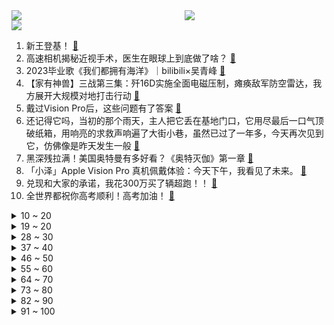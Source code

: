 <div >
	<a style="float:left;width:55%;" href = "https://github.com/anuraghazra/github-readme-stats">
	 <img src = "https://github-readme-stats.vercel.app/api?username=iuuuuuaena&theme=buefy&show_icons=true"/>
	</a>
	<a  style="float:right;width:45%" href = "https://github.com/anuraghazra/github-readme-stats">
	 <img  src="https://github-readme-stats.vercel.app/api/top-langs/?username=anuraghazra&layout=compact"/>
	</a>
	</div>

[![](https://img.shields.io/badge/jxd-@jxdgogogo.xyz-yellowgreen.svg)](https://www.jxdgogogo.xyz)<br>
1. 新王登基！ [:link:](//www.bilibili.com/video/BV1cz4y1B7y9) <br>
2. 高速相机揭秘近视手术，医生在眼球上到底做了啥？ [:link:](//www.bilibili.com/video/BV1Bs4y1e7xF) <br>
3. 2023毕业歌《我们都拥有海洋》｜bilibili×吴青峰 [:link:](//www.bilibili.com/video/BV1BN411C73S) <br>
4. 【家有神兽】三战第三集：歼16D实施全面电磁压制，瘫痪敌军防空雷达，我方展开大规模对地打击行动 [:link:](//www.bilibili.com/video/BV1g8411Z7z8) <br>
5. 戴过Vision Pro后，这些问题有了答案 [:link:](//www.bilibili.com/video/BV1hu4y1d7uz) <br>
6. 还记得它吗，当初的那个雨天，主人把它丢在基地门口，它用尽最后一口气顶破纸箱，用响亮的求救声响遍了大街小巷，虽然已过了一年多，今天再次见到它，仿佛像是昨天发生一般 [:link:](//www.bilibili.com/video/BV19M4y1e7Wr) <br>
7. 黑深残拉满！美国奥特曼有多好看？《奥特灭伽》第一章 [:link:](//www.bilibili.com/video/BV12V4y127rr) <br>
8. 「小泽」Apple Vision Pro 真机佩戴体验：今天下午，我看见了未来。 [:link:](//www.bilibili.com/video/BV1Ps4y1q7K2) <br>
9. 兑现和大家的承诺，我花300万买了辆超跑！！ [:link:](//www.bilibili.com/video/BV1mW4y1R7WT) <br>
10. 全世界都祝你高考顺利！高考加油！ [:link:](//www.bilibili.com/video/BV1hV4y1U7WE) <br>
<details>
<summary>10 ~ 20</summary>

11. 自制看家机器人 [:link:](//www.bilibili.com/video/BV1wP411B7Zx) <br>
12. 骑自行车去冰岛，进入哈萨克斯坦，这里物价和中国接近，收入却低很多 [:link:](//www.bilibili.com/video/BV1o8411o7Ft) <br>
13. 下一站？上岸！孔庙祈福？高考必胜！【学过石油的语文老师】 [:link:](//www.bilibili.com/video/BV1co4y1g7nr) <br>
14. 杰 克 逊 在 东 北 [:link:](//www.bilibili.com/video/BV14z4y1q7Sv) <br>
15. 高考助力摇 [:link:](//www.bilibili.com/video/BV1KL411i7re) <br>
16. 56个民族合影 [:link:](//www.bilibili.com/video/BV1AP411B77C) <br>
17. 跨越2500公里在雪山下拍婚纱照是什么体验？ [:link:](//www.bilibili.com/video/BV1mz4y1q7Xa) <br>
18. 如何识破一个假警察？ [:link:](//www.bilibili.com/video/BV1wL411i7s6) <br>
19. “你们再看看书，老师再看看你们” [:link:](//www.bilibili.com/video/BV1Gh4y1x7Wn) <br>
</details>
<details>
<summary>19 ~ 20</summary>

20. 七宗罪杀人案，七条人命七种死法，堪称完美的谋杀手段 [:link:](//www.bilibili.com/video/BV17u411Y7un) <br>
21. 鼠头鸭脖，我的看法 [:link:](//www.bilibili.com/video/BV1TN411k7vE) <br>
22. 是我推，也是你推。 [:link:](//www.bilibili.com/video/BV1bm4y1i7WH) <br>
23. 是谁教海南警方这么拍宣传片的，哈哈哈哈太沙雕了 [:link:](//www.bilibili.com/video/BV1ch4y1o7GJ) <br>
24. 论国产剧情究竟有多离谱 第三个的导演一定不会哄女孩子 [:link:](//www.bilibili.com/video/BV1ez4y1q78R) <br>
25. 【山下婚礼】这就是日本人的典型婚礼！嗯？你不想信我吗？ [:link:](//www.bilibili.com/video/BV1Yh4y1977d) <br>
26. 【碧蓝航线6周年】凤凰传奇敦煌寻声，碧蓝航线x敦煌博物馆特别联动 [:link:](//www.bilibili.com/video/BV1Nu411W7HD) <br>
27. 十年前的高四某天，我收到一条短信 [:link:](//www.bilibili.com/video/BV16N411C78x) <br>
28. 【猜价格挑战】猜不中...根本猜不中！ [:link:](//www.bilibili.com/video/BV1uM4y1v7nF) <br>
</details>
<details>
<summary>28 ~ 30</summary>

29. 《明日方舟》EP - Before Summer [:link:](//www.bilibili.com/video/BV1xu4y1d79V) <br>
30. 26岁，是高中生 [:link:](//www.bilibili.com/video/BV1zs4y1e7Cn) <br>
31. 《原神》剧情PV-「良良绮谈」 [:link:](//www.bilibili.com/video/BV1Fh4y1R7n9) <br>
32. 这 就 是 真 的 高 考 吗 ？ [:link:](//www.bilibili.com/video/BV1jM4y1v7Bb) <br>
33. 银狼：不要按啊啊啊啊啊——！！【星穹动画】 [:link:](//www.bilibili.com/video/BV1ac41137fa) <br>
34. 《崩坏：星穹铁道》走近星穹——「银狼：宇宙第一天才骇客！」 [:link:](//www.bilibili.com/video/BV1gu4y1Z7cu) <br>
35. 原来小说里簪子一拔头发就散下来是真的。#吾为卿狂之 [:link:](//www.bilibili.com/video/BV1AP411Q71Y) <br>
36. 没有人永远18岁，但永远有人18岁 [:link:](//www.bilibili.com/video/BV1Gu411W7y9) <br>
37. 日本考试应援动画：我们俩 [:link:](//www.bilibili.com/video/BV18u411p7hF) <br>
</details>
<details>
<summary>37 ~ 40</summary>

38. 变成青蛙给男同事庆祝生日，生日祝福竟然是…… [:link:](//www.bilibili.com/video/BV1oz4y1q72F) <br>
39. 【2023高考】不用依靠任何人的祝福，你自己值得。 [:link:](//www.bilibili.com/video/BV1cM4y1v7B9) <br>
40. 我是野食小哥！能重新认识一下吗？ [:link:](//www.bilibili.com/video/BV1kP411D7LU) <br>
41. 起猛了…高圆圆居然来吃了我的刀削面 [:link:](//www.bilibili.com/video/BV1yo4y1E7iq) <br>
42. 英文深情朗诵《斯奈德小姐的狗》 [:link:](//www.bilibili.com/video/BV1iX4y187Aw) <br>
43. 一个班的学生委托我改造他们的班主任 [:link:](//www.bilibili.com/video/BV1To4y1T7SW) <br>
44. 为什么我晒黑之后变性感了啊！ [:link:](//www.bilibili.com/video/BV1uW4y1R7AE) <br>
45. 让你们看看我兔扒皮的实力，让品牌方妈妈来给我打工还得付我钱，铁公鸡来了都得给它撸下一圈铁锈来！ [:link:](//www.bilibili.com/video/BV17o4y1T7wx) <br>
46. 本来挺喜欢天书奇谭的... [:link:](//www.bilibili.com/video/BV17h4y1R7vD) <br>
</details>
<details>
<summary>46 ~ 50</summary>

47. 给小潮院长爸爸做饭！ [:link:](//www.bilibili.com/video/BV1ou4y1Z7yL) <br>
48. 英国最火爆的菜市场，里面居然有！！！ [:link:](//www.bilibili.com/video/BV1kz4y1q75N) <br>
49. 我和数学学霸的差距（本视频取材于本人真实经历 [:link:](//www.bilibili.com/video/BV1rs4y1e72w) <br>
50. 关于我消失的这半年间都做了什么? [:link:](//www.bilibili.com/video/BV1vz4y1v7yY) <br>
51. 我们这来了一条大蟒蛇，有点大不敢抓… [:link:](//www.bilibili.com/video/BV1Lu4y1Z7qf) <br>
52. 《生活不一定很酷》 [:link:](//www.bilibili.com/video/BV1cV4y1S7pS) <br>
53. 中西合璧｜Lemon Tree！古筝与大提琴一起刷新碰撞，刷新相遇～ [:link:](//www.bilibili.com/video/BV12u4y1Z7jw) <br>
54. 京 海 魔 盗 团 [:link:](//www.bilibili.com/video/BV1qh4y1s7cv) <br>
55. 🐔鸡你太美，但是母鸡🐔 [:link:](//www.bilibili.com/video/BV1Zz4y1q7Ae) <br>
</details>
<details>
<summary>55 ~ 60</summary>

56. 巨大颗粒查氏蟹，天花板级别的螃蟹，吃的我都傻笑起来 [:link:](//www.bilibili.com/video/BV1QX4y187cD) <br>
57. 六年前B站全是这种视频！！! [:link:](//www.bilibili.com/video/BV1aM4y1i74D) <br>
58. 一间密室，六位嫌疑人，找不出凶手谁也活不了！经典网剧《灵魂摆渡》番外一《风华绝代》 [:link:](//www.bilibili.com/video/BV1CV4y127Pe) <br>
59. 带海皇吃了3天炸鸡，瘦了5斤 [:link:](//www.bilibili.com/video/BV1kX4y1t7QJ) <br>
60. 被遗忘的中国神话宇宙，奇幻故事超级精彩，很遗憾没人了解 [:link:](//www.bilibili.com/video/BV1uo4y1g7aw) <br>
61. 史上死法最多的游戏！甚至可以手搓黑洞！ [:link:](//www.bilibili.com/video/BV158411Z76R) <br>
62. 看他采访，简直是玩命，央视最“猛”的记者！ [:link:](//www.bilibili.com/video/BV16X4y1t7nn) <br>
63. 没让你们这么跳舞吧…… [:link:](//www.bilibili.com/video/BV1Co4y1u7rc) <br>
64. 没想到猫德学院居然是这种地方！！ [:link:](//www.bilibili.com/video/BV1d8411o7iF) <br>
</details>
<details>
<summary>64 ~ 70</summary>

65. 舔狗进化论 [:link:](//www.bilibili.com/video/BV14m4y1i7Mg) <br>
66. 《光与夜之恋》二周年活动PV | 寂静撞击：2624 [:link:](//www.bilibili.com/video/BV1jW4y1X77R) <br>
67. 听说虎哥头发都要被酸出来了… [:link:](//www.bilibili.com/video/BV1qN411C7fP) <br>
68. 她瞎哼的旋律被我偷偷录下来做成了一张唱片 [:link:](//www.bilibili.com/video/BV1zk4y1x7gp) <br>
69. 《潜伏》里最先识破余则成的人，金句频出堪比站长，谢若林上线！ [:link:](//www.bilibili.com/video/BV1zN411C7Zv) <br>
70. 全网最无违和感的アイドル/偶像中文翻填！简直就是原版（x） [:link:](//www.bilibili.com/video/BV1Xg4y157vV) <br>
71. 《第二十八单心愿已完成》 [:link:](//www.bilibili.com/video/BV1JL411i7id) <br>
72. 【短片】我们0成本拍了一部史诗级战争片？ [:link:](//www.bilibili.com/video/BV1ko4y1K7Lp) <br>
73. 流沙烹饪法！以后停水也能做菜吃了 [:link:](//www.bilibili.com/video/BV1rV4y1U7BZ) <br>
</details>
<details>
<summary>73 ~ 80</summary>

74. 师傅的强大全靠徒弟想象，孙悟空被忽悠成超级赛亚猴 [:link:](//www.bilibili.com/video/BV1yo4y1K7Ch) <br>
75. 这才是大学生该学的 [:link:](//www.bilibili.com/video/BV1VM4y1v76W) <br>
76. 英语神句：Before was was was was was is. 怎么理解？ [:link:](//www.bilibili.com/video/BV1k8411o7aE) <br>
77. 当你在广东高考 [:link:](//www.bilibili.com/video/BV1LW4y1X7CK) <br>
78. 论医学生有多难 [:link:](//www.bilibili.com/video/BV1yN411C7e8) <br>
79. 下雨天在大山里找到一座古墓，犹如仙境！可惜被盗过。 [:link:](//www.bilibili.com/video/BV16s4y1e7Zk) <br>
80. 因为一个大哥，从此高考试卷武装押运 [:link:](//www.bilibili.com/video/BV1VM4y1Y7rQ) <br>
81. 【星穹铁道】银狼：这年头好好做个直播这么难的吗？！ [:link:](//www.bilibili.com/video/BV1qo4y1M7Kc) <br>
82. 看到第十秒，舔狗都蚌埠住了 [:link:](//www.bilibili.com/video/BV1Zz4y1q7Zf) <br>
</details>
<details>
<summary>82 ~ 90</summary>

83. 这位更是重量级 [:link:](//www.bilibili.com/video/BV1xg4y1c7ua) <br>
84. 神君：保护景元元🤖 [:link:](//www.bilibili.com/video/BV1S8411o7NP) <br>
85. 张桂梅寄语全国考生：亲爱的孩子们，加油！ [:link:](//www.bilibili.com/video/BV14W4y1R7sg) <br>
86. 轰动世界的残忍实验🩸却拯救了无数孩子！新手爸妈必看 [:link:](//www.bilibili.com/video/BV1KN411y7Lz) <br>
87. “笑死…别人是来治愈自己，而他是来治愈观众的” [:link:](//www.bilibili.com/video/BV1v14y1D778) <br>
88. 这是一种很新的交流方式？ [:link:](//www.bilibili.com/video/BV1hX4y187Ec) <br>
89. 高考加油 [:link:](//www.bilibili.com/video/BV1qs4y1e7fh) <br>
90. 鉴定网络热门美食 说这是比炸鸡还好吃的杏鲍菇？？ [:link:](//www.bilibili.com/video/BV1Bz4y1q73u) <br>
91. 那位口味很独特的舍友 [:link:](//www.bilibili.com/video/BV1ds4y1i7Tn) <br>
</details>
<details>
<summary>91 ~ 100</summary>

92. 我的世界：一个概率极小的封神种子，本是世外桃源，却被毁了 [:link:](//www.bilibili.com/video/BV1Gh4y1x754) <br>
93. 就是这群才华横溢的年轻人为我们演绎了那部旷世奇书《红楼梦》。 [:link:](//www.bilibili.com/video/BV1ZN411C71H) <br>
94. 噩梦再临！恐怖小孩背后居然是外星生物？ [:link:](//www.bilibili.com/video/BV1ku411W7nC) <br>
95. 一只藏猫的奇幻之旅 [:link:](//www.bilibili.com/video/BV1Km4y1t754) <br>
96. 择日飞仙 完整版 [:link:](//www.bilibili.com/video/BV1ic411u79d) <br>
97. 服装设计师看重返未来1999里的服装，能猜出时代背景吗？ [:link:](//www.bilibili.com/video/BV1CL411v7t4) <br>
98. 人类史上最诡异登山事件，61年后真相大白，迪亚特洛夫事件 | X调查 [:link:](//www.bilibili.com/video/BV1JV4y1U7XJ) <br>
99. 豆瓣排行榜第5名，12岁女孩爱上冷血大叔，足以载入影史的片子 [:link:](//www.bilibili.com/video/BV1kX4y1t7w8) <br>
100. 【2023高考】让你安心的最后一课！条件翻译+考点梳理+考试锦囊！ [:link:](//www.bilibili.com/video/BV1Nc41137sq) <br>
</details>
